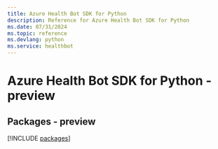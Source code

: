```yaml
---
title: Azure Health Bot SDK for Python
description: Reference for Azure Health Bot SDK for Python
ms.date: 07/31/2024
ms.topic: reference
ms.devlang: python
ms.service: healthbot
---
```

# Azure Health Bot SDK for Python - preview
## Packages - preview
[!INCLUDE [packages](health-bot-index.md)]